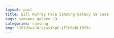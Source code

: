 ```yaml
---
layout: post
title: Bill Murray Face Samsung Galaxy S9 Case
tags: samsung galaxy s9
categories: samsung
img: 1J0lUYwaJWrsjwsiKpC-jFlH6sBLIBf9n
---
```

